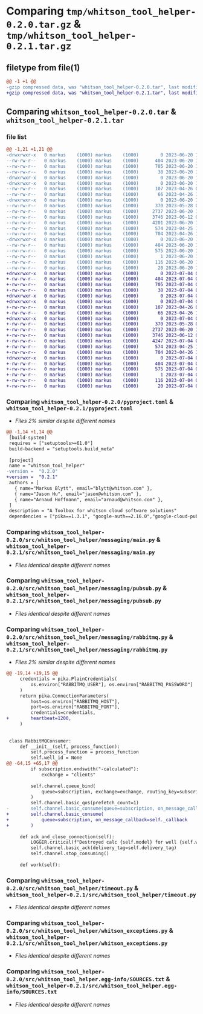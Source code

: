 # Comparing `tmp/whitson_tool_helper-0.2.0.tar.gz` & `tmp/whitson_tool_helper-0.2.1.tar.gz`

## filetype from file(1)

```diff
@@ -1 +1 @@
-gzip compressed data, was "whitson_tool_helper-0.2.0.tar", last modified: Tue Jun 20 19:53:59 2023, max compression
+gzip compressed data, was "whitson_tool_helper-0.2.1.tar", last modified: Tue Jul  4 08:20:10 2023, max compression
```

## Comparing `whitson_tool_helper-0.2.0.tar` & `whitson_tool_helper-0.2.1.tar`

### file list

```diff
@@ -1,21 +1,21 @@
-drwxrwxr-x   0 markus    (1000) markus    (1000)        0 2023-06-20 19:53:59.639835 whitson_tool_helper-0.2.0/
--rw-rw-r--   0 markus    (1000) markus    (1000)      404 2023-06-20 19:53:59.639835 whitson_tool_helper-0.2.0/PKG-INFO
--rw-rw-r--   0 markus    (1000) markus    (1000)      705 2023-06-20 19:53:53.000000 whitson_tool_helper-0.2.0/pyproject.toml
--rw-rw-r--   0 markus    (1000) markus    (1000)       38 2023-06-20 19:53:59.639835 whitson_tool_helper-0.2.0/setup.cfg
-drwxrwxr-x   0 markus    (1000) markus    (1000)        0 2023-06-20 19:53:59.635835 whitson_tool_helper-0.2.0/src/
-drwxrwxr-x   0 markus    (1000) markus    (1000)        0 2023-06-20 19:53:59.635835 whitson_tool_helper-0.2.0/src/whitson_tool_helper/
--rw-rw-r--   0 markus    (1000) markus    (1000)      107 2023-04-26 09:25:11.000000 whitson_tool_helper-0.2.0/src/whitson_tool_helper/__init__.py
--rw-rw-r--   0 markus    (1000) markus    (1000)       66 2023-04-26 13:06:47.000000 whitson_tool_helper-0.2.0/src/whitson_tool_helper/logger.py
-drwxrwxr-x   0 markus    (1000) markus    (1000)        0 2023-06-20 19:53:59.639835 whitson_tool_helper-0.2.0/src/whitson_tool_helper/messaging/
--rw-rw-r--   0 markus    (1000) markus    (1000)      370 2023-05-28 08:36:59.000000 whitson_tool_helper-0.2.0/src/whitson_tool_helper/messaging/helper.py
--rw-rw-r--   0 markus    (1000) markus    (1000)     2737 2023-06-20 19:52:57.000000 whitson_tool_helper-0.2.0/src/whitson_tool_helper/messaging/main.py
--rw-rw-r--   0 markus    (1000) markus    (1000)     3746 2023-06-12 08:05:49.000000 whitson_tool_helper-0.2.0/src/whitson_tool_helper/messaging/pubsub.py
--rw-rw-r--   0 markus    (1000) markus    (1000)     4201 2023-06-20 19:48:59.000000 whitson_tool_helper-0.2.0/src/whitson_tool_helper/messaging/rabbitmq.py
--rw-rw-r--   0 markus    (1000) markus    (1000)      574 2023-04-25 15:19:43.000000 whitson_tool_helper-0.2.0/src/whitson_tool_helper/timeout.py
--rw-rw-r--   0 markus    (1000) markus    (1000)      704 2023-04-26 12:57:07.000000 whitson_tool_helper-0.2.0/src/whitson_tool_helper/whitson_exceptions.py
-drwxrwxr-x   0 markus    (1000) markus    (1000)        0 2023-06-20 19:53:59.635835 whitson_tool_helper-0.2.0/src/whitson_tool_helper.egg-info/
--rw-rw-r--   0 markus    (1000) markus    (1000)      404 2023-06-20 19:53:59.000000 whitson_tool_helper-0.2.0/src/whitson_tool_helper.egg-info/PKG-INFO
--rw-rw-r--   0 markus    (1000) markus    (1000)      575 2023-06-20 19:53:59.000000 whitson_tool_helper-0.2.0/src/whitson_tool_helper.egg-info/SOURCES.txt
--rw-rw-r--   0 markus    (1000) markus    (1000)        1 2023-06-20 19:53:59.000000 whitson_tool_helper-0.2.0/src/whitson_tool_helper.egg-info/dependency_links.txt
--rw-rw-r--   0 markus    (1000) markus    (1000)      116 2023-06-20 19:53:59.000000 whitson_tool_helper-0.2.0/src/whitson_tool_helper.egg-info/requires.txt
--rw-rw-r--   0 markus    (1000) markus    (1000)       20 2023-06-20 19:53:59.000000 whitson_tool_helper-0.2.0/src/whitson_tool_helper.egg-info/top_level.txt
+drwxrwxr-x   0 markus    (1000) markus    (1000)        0 2023-07-04 08:20:10.924577 whitson_tool_helper-0.2.1/
+-rw-rw-r--   0 markus    (1000) markus    (1000)      404 2023-07-04 08:20:10.924577 whitson_tool_helper-0.2.1/PKG-INFO
+-rw-rw-r--   0 markus    (1000) markus    (1000)      705 2023-07-04 08:20:03.000000 whitson_tool_helper-0.2.1/pyproject.toml
+-rw-rw-r--   0 markus    (1000) markus    (1000)       38 2023-07-04 08:20:10.924577 whitson_tool_helper-0.2.1/setup.cfg
+drwxrwxr-x   0 markus    (1000) markus    (1000)        0 2023-07-04 08:20:10.920577 whitson_tool_helper-0.2.1/src/
+drwxrwxr-x   0 markus    (1000) markus    (1000)        0 2023-07-04 08:20:10.924577 whitson_tool_helper-0.2.1/src/whitson_tool_helper/
+-rw-rw-r--   0 markus    (1000) markus    (1000)      107 2023-04-26 09:25:11.000000 whitson_tool_helper-0.2.1/src/whitson_tool_helper/__init__.py
+-rw-rw-r--   0 markus    (1000) markus    (1000)       66 2023-04-26 13:06:47.000000 whitson_tool_helper-0.2.1/src/whitson_tool_helper/logger.py
+drwxrwxr-x   0 markus    (1000) markus    (1000)        0 2023-07-04 08:20:10.924577 whitson_tool_helper-0.2.1/src/whitson_tool_helper/messaging/
+-rw-rw-r--   0 markus    (1000) markus    (1000)      370 2023-05-28 08:36:59.000000 whitson_tool_helper-0.2.1/src/whitson_tool_helper/messaging/helper.py
+-rw-rw-r--   0 markus    (1000) markus    (1000)     2737 2023-06-20 19:52:57.000000 whitson_tool_helper-0.2.1/src/whitson_tool_helper/messaging/main.py
+-rw-rw-r--   0 markus    (1000) markus    (1000)     3746 2023-06-12 08:05:49.000000 whitson_tool_helper-0.2.1/src/whitson_tool_helper/messaging/pubsub.py
+-rw-rw-r--   0 markus    (1000) markus    (1000)     4247 2023-07-04 08:17:06.000000 whitson_tool_helper-0.2.1/src/whitson_tool_helper/messaging/rabbitmq.py
+-rw-rw-r--   0 markus    (1000) markus    (1000)      574 2023-04-25 15:19:43.000000 whitson_tool_helper-0.2.1/src/whitson_tool_helper/timeout.py
+-rw-rw-r--   0 markus    (1000) markus    (1000)      704 2023-04-26 12:57:07.000000 whitson_tool_helper-0.2.1/src/whitson_tool_helper/whitson_exceptions.py
+drwxrwxr-x   0 markus    (1000) markus    (1000)        0 2023-07-04 08:20:10.924577 whitson_tool_helper-0.2.1/src/whitson_tool_helper.egg-info/
+-rw-rw-r--   0 markus    (1000) markus    (1000)      404 2023-07-04 08:20:10.000000 whitson_tool_helper-0.2.1/src/whitson_tool_helper.egg-info/PKG-INFO
+-rw-rw-r--   0 markus    (1000) markus    (1000)      575 2023-07-04 08:20:10.000000 whitson_tool_helper-0.2.1/src/whitson_tool_helper.egg-info/SOURCES.txt
+-rw-rw-r--   0 markus    (1000) markus    (1000)        1 2023-07-04 08:20:10.000000 whitson_tool_helper-0.2.1/src/whitson_tool_helper.egg-info/dependency_links.txt
+-rw-rw-r--   0 markus    (1000) markus    (1000)      116 2023-07-04 08:20:10.000000 whitson_tool_helper-0.2.1/src/whitson_tool_helper.egg-info/requires.txt
+-rw-rw-r--   0 markus    (1000) markus    (1000)       20 2023-07-04 08:20:10.000000 whitson_tool_helper-0.2.1/src/whitson_tool_helper.egg-info/top_level.txt
```

### Comparing `whitson_tool_helper-0.2.0/pyproject.toml` & `whitson_tool_helper-0.2.1/pyproject.toml`

 * *Files 2% similar despite different names*

```diff
@@ -1,14 +1,14 @@
 [build-system]
 requires = ["setuptools>=61.0"]
 build-backend = "setuptools.build_meta"
 
 [project]
 name = "whitson_tool_helper"
-version =  "0.2.0"
+version =  "0.2.1"
 authors = [
   { name="Markus Blytt", email="blytt@whitson.com" },
   { name="Jason Hu", email="jason@whitson.com" },
   { name="Arnaud Hoffmann", email="arnaud@whitson.com" },
 ]
 description = "A Toolbox for whitson cloud software solutions"
 dependencies = ["pika==1.3.1", "google-auth==2.16.0","google-cloud-pubsub==2.14.0", "google-cloud-storage==2.7.0","google-cloud-logging==3.5.0"]
```

### Comparing `whitson_tool_helper-0.2.0/src/whitson_tool_helper/messaging/main.py` & `whitson_tool_helper-0.2.1/src/whitson_tool_helper/messaging/main.py`

 * *Files identical despite different names*

### Comparing `whitson_tool_helper-0.2.0/src/whitson_tool_helper/messaging/pubsub.py` & `whitson_tool_helper-0.2.1/src/whitson_tool_helper/messaging/pubsub.py`

 * *Files identical despite different names*

### Comparing `whitson_tool_helper-0.2.0/src/whitson_tool_helper/messaging/rabbitmq.py` & `whitson_tool_helper-0.2.1/src/whitson_tool_helper/messaging/rabbitmq.py`

 * *Files 2% similar despite different names*

```diff
@@ -19,14 +19,15 @@
     credentials = pika.PlainCredentials(
         os.environ["RABBITMQ_USER"], os.environ["RABBITMQ_PASSWORD"]
     )
     return pika.ConnectionParameters(
         host=os.environ["RABBITMQ_HOST"],
         port=os.environ["RABBITMQ_PORT"],
         credentials=credentials,
+        heartbeat=1200,
     )
 
 
 class RabbitMQConsumer:
     def __init__(self, process_function):
         self.process_function = process_function
         self.well_id = None
@@ -64,15 +65,17 @@
         if subscription.endswith("-calculated"):
             exchange = "clients"
 
         self.channel.queue_bind(
             queue=subscription, exchange=exchange, routing_key=subscription
         )
         self.channel.basic_qos(prefetch_count=1)
-        self.channel.basic_consume(queue=subscription, on_message_callback=self._callback)
+        self.channel.basic_consume(
+            queue=subscription, on_message_callback=self._callback
+        )
 
     def ack_and_close_connection(self):
         LOGGER.critical(f"Destroyed calc {self.model} for well {self.well_id}")
         self.channel.basic_ack(delivery_tag=self.delivery_tag)
         self.channel.stop_consuming()
 
     def work(self):
```

### Comparing `whitson_tool_helper-0.2.0/src/whitson_tool_helper/timeout.py` & `whitson_tool_helper-0.2.1/src/whitson_tool_helper/timeout.py`

 * *Files identical despite different names*

### Comparing `whitson_tool_helper-0.2.0/src/whitson_tool_helper/whitson_exceptions.py` & `whitson_tool_helper-0.2.1/src/whitson_tool_helper/whitson_exceptions.py`

 * *Files identical despite different names*

### Comparing `whitson_tool_helper-0.2.0/src/whitson_tool_helper.egg-info/SOURCES.txt` & `whitson_tool_helper-0.2.1/src/whitson_tool_helper.egg-info/SOURCES.txt`

 * *Files identical despite different names*

